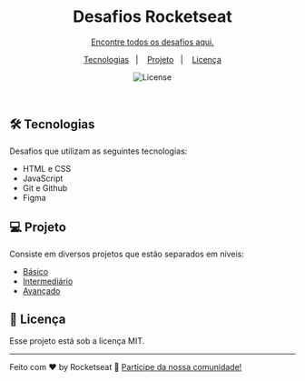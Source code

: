 <h1 align="center"> Desafios Rocketseat </h1>

<p align="center">
<a href="https://efficient-sloth-d85.notion.site/b0b109c64d0a4a8eb4de547de18fa04d?v=dd9d2f6b0f6542d69807f41312f4116d">Encontre todos os desafios aqui.</a>
</p>

<p align="center">
  <a href="https://www.rocketseat.com.br/">Tecnologias</a>&nbsp;&nbsp;&nbsp;|&nbsp;&nbsp;&nbsp;
  <a href="https://www.rocketseat.com.br/">Projeto</a>&nbsp;&nbsp;&nbsp;|&nbsp;&nbsp;&nbsp;
  <a href="https://github.com/murilloressineti/explorer-rocketseat/blob/main/LICENSE">Licença</a>
</p>

<p align="center">
  <img alt="License" src="https://img.shields.io/static/v1?label=license&message=MIT&color=49AA26&labelColor=000000">
</p>

<br>

## 🛠 Tecnologias

Desafios que utilizam as seguintes tecnologias:

- HTML e CSS
- JavaScript
- Git e Github
- Figma


## 💻 Projeto

Consiste em diversos projetos que estão separados em níveis: 
- [Básico](https://efficient-sloth-d85.notion.site/b0b109c64d0a4a8eb4de547de18fa04d?v=3fc077332a5a46e0aa329c5a0942c661)
- [Intermediário](https://efficient-sloth-d85.notion.site/b0b109c64d0a4a8eb4de547de18fa04d?v=b3106f26fea1409b98009b336ff04838)
- [Avançado](https://efficient-sloth-d85.notion.site/b0b109c64d0a4a8eb4de547de18fa04d?v=8009185ca1f24b0a899cec9f6e05f574)

## 📝 Licença

Esse projeto está sob a licença MIT.

---

Feito com ♥ by Rocketseat :wave: [Participe da nossa comunidade!](https://discord.gg/rocketseat)
